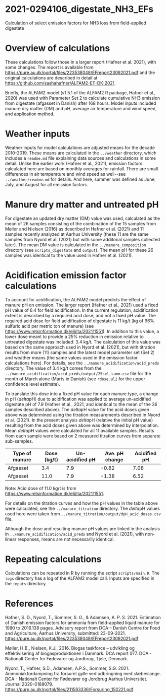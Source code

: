 # 2021-0294106_digestate_NH3_EFs
Calculation of select emission factors for NH3 loss from field-applied digestate

# Overview of calculations
These calculations follow those in a larger report (Hafner et al. 2021), with some changes.
The report is available from <https://pure.au.dk/portal/files/223538048/EFreport23092021.pdf> and the original calculations are described in detail at <https://github.com/sashahafner/ALFAM2-EF-DK-2021>.

Briefly, the ALFAM2 model (v1.5.1 of the ALFAM2 R package, Hafner et al., 2020) was used with Parameter Set 2 to calculate cumulative NH3 emission from digestate (afgasset in Danish) after 168 hours.
Model inputs included manure dry matter (DM) and pH, average air temperature and wind speed, and application method.

# Weather inputs
Weather inputs for model calculations are adjusted means for the decade 2010-2019.
These means are calculated in the `../weather` directory, which includes a `readme.md` file explaining data sources and calculations in some detail.
Unlike the earlier work (Hafner et al., 2021), emission factors calculated here are based on monthly averages for rainfall.
There are small differences in air temperature and wind speed as well--see `../weather/readme.md` for details.
And here, summer was defined as June, July, and August for all emission factors.

# Manure dry matter and untreated pH
For digestate an updated dry matter (DM) value was used, calculated as the mean of 26 samples consisting of the combination of the 15 samples from Møller and Nielsen (2016) as described in Hafner et al. (2021) and 11 samples recently analyzed at Aarhus University (these 11 are the same samples from Nyord et al. (2021) but with some additonal samples collected later).
The mean DM value is calculated in the `../manure_composition` directory (see `scripts_digestate` and `output`).
The mean pH for these 26 samples was identical to the value used in Hafner et al. (2021).

# Acidification emission factor calculations
To account for acidification, the ALFAM2 model predicts the effect of manure pH on emission.
The larger report (Hafner et al., 2021) used a fixed pH value of 6.4 for field acidification.
In the current regulation, acidification extent is described by a required acid dose, and not a fixed pH value.
The required acid dose for field acidification of digestate is 11 kg/t (kg of 96% sulfuric acid per metric ton of manure) (see <https://www.retsinformation.dk/eli/lta/2021/1551>).
In addition to this value, a lower dose meant to provide a 25% reduction in emission relative to untreated digestate was included: 3.4 kg/t.
The calculation of this value was based on the same approach used in Nyord et al. (2021), but with titration results from more (11) samples and the latest model parameter set (Set 2) and weather means (the same values used in the emission factor calculations here).
For details, see the `../manure_acidification/acid_preds` directory.
The value of 3.4 kg/t comes from the `../manure_acidification/acid_preds/output/25sel_summ.csv` file for the month of March alone (Marts in Danish) (see `rdose.ul2` for the upper confidence level estimate).

To translate this dose into a fixed pH value for each manure type, a change in pH ($delta$pH) due to acidification was applied to average un-acidified digestate pH of 7.9 (Hafner et al., 2021, and identical to the mean of the 26 samples described above).
The $delta$pH value for the acid doses given above was determined using the titration measurements described in Nyord et al. (2021).
In the present analysis $delta$pH (relative the initial pH value) resulting from the acid doses given above was determined by interpolation.
Mean $delta$pH values were calculated for all 11 available samples.
Results from each sample were based on 2 measured titration curves from separate sub-samples.

| Type of manure | Dose (kg/t)| Un-acidified pH | Ave. pH change | Acidified pH |
|----------------|------------|-----------------|----------------|--------------|
|     Afgasset   |     3.4    |      7.9        |    -0.82       |   7.08       |
|     Afgasset   |     11.0   |      7.9        |    -1.38       |   6.52       |
Note: Acid dose of 11.0 kg/t is from <https://www.retsinformation.dk/eli/lta/2021/1551>.

For details on the titration curves and how the pH values in the table above were calculated, see the `../manure_titration` directory.
The $delta$pH values used here were taken from `../manure_titration/output/dpH_acid_doses.csv` file.

Although the dose and resulting manure pH values are linked in the analysis in `../manure_acidification/acid_preds` and Nyord et al. (2021), with non-linear responses, means are not necessarily identical.

# Repeating calculations
Calculations can be repeated in R by running the script `scripts/main.R`.
The `logs` directory has a log of the ALFAM2 model call.
Inputs are specified in the `inputs` directory.

# References
Hafner, S. D., Nyord, T., Sommer, S. G., & Adamsen, A. P. S. 2021. Estimation of Danish emission factors for ammonia from field-applied liquid manure for 1980 to 2019.138 pages. Advisory report from DCA – Danish Centre for Food and Agriculture, Aarhus University, submitted: 23-09-2021. <https://pure.au.dk/portal/files/223538048/EFreport23092021.pdf>

Møller, H.B., Nielsen, K.J., 2016. Biogas taskforce – udvikling og effektivisering af biogasproduktionen i Danmark.
DCA report 077. DCA - Nationalt Center for Fødevarer og Jordbrug, Tjele, Denmark.

Nyord, T., Hafner, S.D., Adamsen, A.P.S., Sommer, S.G. 2021. Ammoniakfordampning fra forsuret gylle ved udbringning med slæbeslange. DCA - Nationalt Center for Fødevarer og Jordbrug Aarhus Universitet. Journal 2020-0188079. <https://pure.au.dk/portal/files/211563336/Forsuring_150221.pdf>
